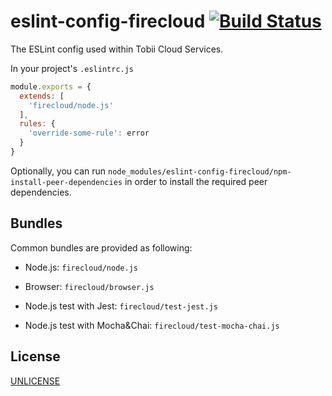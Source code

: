 # eslint-config-firecloud [![Build Status][2]][1]

The ESLint config used within Tobii Cloud Services.

In your project's `.eslintrc.js`

```js
module.exports = {
  extends: [
    'firecloud/node.js'
  ],
  rules: {
    'override-some-rule': error
  }
}
```

Optionally, you can run `node_modules/eslint-config-firecloud/npm-install-peer-dependencies`
in order to install the required peer dependencies.


## Bundles

Common bundles are provided as following:

- Node.js: `firecloud/node.js`
- Browser: `firecloud/browser.js`

- Node.js test with Jest: `firecloud/test-jest.js`
- Node.js test with Mocha&Chai: `firecloud/test-mocha-chai.js`


## License

[UNLICENSE](UNLICENSE)


  [1]: https://travis-ci.org/tobiipro/eslint-config-firecloud
  [2]: https://travis-ci.org/tobiipro/eslint-config-firecloud.svg?branch=master
